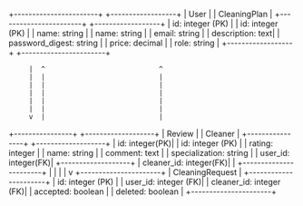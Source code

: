   +-----------------------+         +------------------+
  |        User           |         |   CleaningPlan   |
  +-----------------------+         +------------------+
  | id: integer (PK)      |         | id: integer (PK) |
  | name: string          |         | name: string     |
  | email: string         |         | description: text|
  | password_digest: string |         | price: decimal   |
  | role: string          |         +------------------+
  +-----------------------+

         |  ^                            ^
         |  |                            |
         |  |                            |
         |  |                            |
         |  |                            |
         |  |                            |
         v  |                            |
  +----------------+         +-------------------+
  |    Review      |         |     Cleaner       |
  +----------------+         +-------------------+
  | id: integer(PK)|         | id: integer (PK)  |
  | rating: integer |         | name: string     |
  | comment: text   |         | specialization: string |
  | user_id: integer(FK)|     +-------------------+
  | cleaner_id: integer(FK)|         |
  +-----------------------+         |
                                    |
                                    |
                                    |
                                    v
                          +----------------------+
                          |   CleaningRequest    |
                          +----------------------+
                          | id: integer (PK)     |
                          | user_id: integer (FK)|
                          | cleaner_id: integer (FK)|
                          | accepted: boolean    |
                          | deleted: boolean     |
                          +----------------------+
